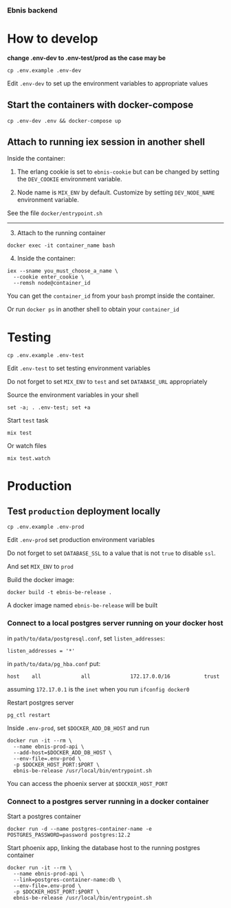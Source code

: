 ### Ebnis backend

# How to develop


__change .env-dev to .env-test/prod as the case may be__


```
cp .env.example .env-dev
```


Edit `.env-dev` to set up the environment variables to appropriate values


## Start the containers with docker-compose

```
cp .env-dev .env && docker-compose up
```


## Attach to running iex session in another shell


Inside the container:


1. The erlang cookie is set to `ebnis-cookie` but can be changed by setting
the `DEV_COOKIE` environment variable.

2. Node name is `MIX_ENV` by default. Customize by setting `DEV_NODE_NAME`
environment variable.


See the file `docker/entrypoint.sh`

----

3. Attach to the running container

```
docker exec -it container_name bash
```

4. Inside the container:

```
iex --sname you_must_choose_a_name \
  --cookie enter_cookie \
  --remsh node@container_id
```


You can get the `container_id` from your `bash` prompt inside the container.

Or run `docker ps` in another shell to obtain your `container_id`


# Testing


```
cp .env.example .env-test
```

Edit `.env-test` to set testing environment variables

Do not forget to set `MIX_ENV` to `test` and set `DATABASE_URL` appropriately


Source the environment variables in your shell

```
set -a; . .env-test; set +a
```


Start `test` task

```
mix test
```


Or watch files

```
mix test.watch
```


# Production


## Test `production` deployment locally


```
cp .env.example .env-prod
```

Edit `.env-prod` set production environment variables


Do not forget to set `DATABASE_SSL` to a value that is not `true` to disable
`ssl`.

And set `MIX_ENV` to `prod`


Build the docker image:

```
docker build -t ebnis-be-release .
```

A docker image named `ebnis-be-release` will be built


### Connect to a local postgres server running on your docker host


in `path/to/data/postgresql.conf`, set `listen_addresses`:

```
listen_addresses = '*'
```


in `path/to/data/pg_hba.conf` put:

```
host    all             all             172.17.0.0/16           trust
```


assuming `172.17.0.1` is the `inet` when you run `ifconfig docker0`


Restart postgres server

```
pg_ctl restart 
```

Inside `.env-prod`, set `$DOCKER_ADD_DB_HOST` and run

```
docker run -it --rm \
  --name ebnis-prod-api \
  --add-host=$DOCKER_ADD_DB_HOST \
  --env-file=.env-prod \
  -p $DOCKER_HOST_PORT:$PORT \
  ebnis-be-release /usr/local/bin/entrypoint.sh
```

You can access the phoenix server at `$DOCKER_HOST_PORT`


### Connect to a postgres server running in a docker container


Start a postgres container

```
docker run -d --name postgres-container-name -e POSTGRES_PASSWORD=password postgres:12.2
```


Start phoenix app, linking the database host to the running postgres container

```
docker run -it --rm \
  --name ebnis-prod-api \
  --link=postgres-container-name:db \
  --env-file=.env-prod \
  -p $DOCKER_HOST_PORT:$PORT \
  ebnis-be-release /usr/local/bin/entrypoint.sh
```
